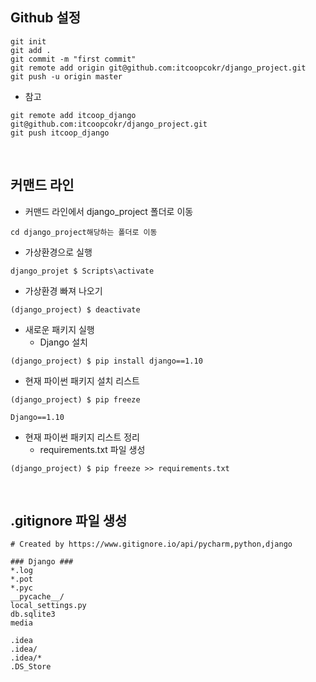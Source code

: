 ## Github 설정 

~~~
git init
git add .
git commit -m "first commit"
git remote add origin git@github.com:itcoopcokr/django_project.git
git push -u origin master
~~~
- 참고 
~~~
git remote add itcoop_django git@github.com:itcoopcokr/django_project.git
git push itcoop_django 
~~~

<br/>

## 커맨드 라인
- 커맨드 라인에서 django_project 폴더로 이동 
~~~
cd django_project해당하는 폴더로 이동  
~~~

- 가상환경으로 실행 
~~~
django_projet $ Scripts\activate
~~~

- 가상환경 빠져 나오기 
~~~
(django_project) $ deactivate
~~~

- 새로운 패키지 실행 
    - Django 설치 
~~~
(django_project) $ pip install django==1.10
~~~
- 현재 파이썬 패키지 설치 리스트 
~~~
(django_project) $ pip freeze 

Django==1.10
~~~

- 현재 파이썬 패키지 리스트 정리
    - requirements.txt 파일 생성  
~~~
(django_project) $ pip freeze >> requirements.txt
~~~

<br/>

## .gitignore 파일 생성 
~~~
# Created by https://www.gitignore.io/api/pycharm,python,django

### Django ###
*.log
*.pot
*.pyc
__pycache__/
local_settings.py
db.sqlite3
media

.idea
.idea/
.idea/*
.DS_Store
~~~